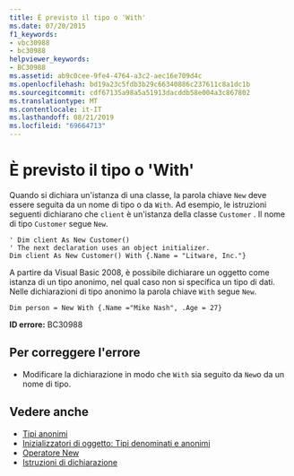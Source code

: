 ```yaml
---
title: È previsto il tipo o 'With'
ms.date: 07/20/2015
f1_keywords:
- vbc30988
- bc30988
helpviewer_keywords:
- BC30988
ms.assetid: ab9c0cee-9fe4-4764-a3c2-aec16e709d4c
ms.openlocfilehash: bd19a23c5fdb3b29c66340886c237611c8a1dc1b
ms.sourcegitcommit: cdf67135a98a5a51913dacddb58e004a3c867802
ms.translationtype: MT
ms.contentlocale: it-IT
ms.lasthandoff: 08/21/2019
ms.locfileid: "69664713"
---
```

# <a name="type-or-with-expected"></a>È previsto il tipo o 'With'
Quando si dichiara un'istanza di una classe, la parola chiave `New` deve essere seguita da un nome di tipo o da `With`. Ad esempio, le istruzioni seguenti dichiarano che `client` è un'istanza della classe `Customer` . Il nome di tipo `Customer` segue `New`.  
  
```  
' Dim client As New Customer()  
' The next declaration uses an object initializer.  
Dim client As New Customer() With {.Name = "Litware, Inc."}  
```  
  
 A partire da Visual Basic 2008, è possibile dichiarare un oggetto come istanza di un tipo anonimo, nel qual caso non si specifica un tipo di dati. Nelle dichiarazioni di tipo anonimo la parola chiave `With` segue `New`.  
  
```  
Dim person = New With {.Name ="Mike Nash", .Age = 27}  
```  
  
 **ID errore:** BC30988  
  
## <a name="to-correct-this-error"></a>Per correggere l'errore  
  
- Modificare la dichiarazione in modo che `With` sia seguito da `New`o da un nome di tipo.  
  
## <a name="see-also"></a>Vedere anche

- [Tipi anonimi](../../visual-basic/programming-guide/language-features/objects-and-classes/anonymous-types.md)
- [Inizializzatori di oggetto: Tipi denominati e anonimi](../../visual-basic/programming-guide/language-features/objects-and-classes/object-initializers-named-and-anonymous-types.md)
- [Operatore New](../../visual-basic/language-reference/operators/new-operator.md)
- [Istruzioni di dichiarazione](../programming-guide/language-features/statements.md#declaration-statements)
